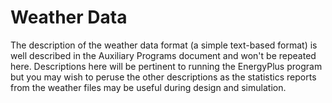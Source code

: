 # Weather Data

The description of the weather data format (a simple text-based format) is well described in the Auxiliary Programs document and won't be repeated here. Descriptions here will be pertinent to running the EnergyPlus program but you may wish to peruse the other descriptions as the statistics reports from the weather files may be useful during design and simulation.